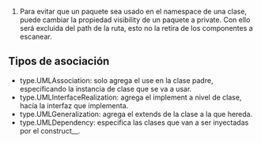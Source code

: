 1. Para evitar que un paquete sea usado en el namespace de una clase, 
puede cambiar la propiedad visibility de un paquete a private. 
Con ello será excluida del path de la ruta, esto no la retira de los componentes a 
escanear.

## Tipos de asociación

* type.UMLAssociation: solo agrega el use en la clase padre, especificando la instancia de clase que se va a usar.
* type.UMLInterfaceRealization: agrega el implement a nivel de clase, hacía la interfaz que implementa.
* type.UMLGeneralization: agrega el extends de la clase a la que hereda.
* type.UMLDependency: especifica las clases que van a ser inyectadas por el construct__.